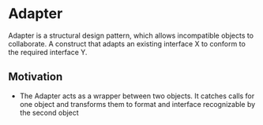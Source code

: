 # Adapter

Adapter is a structural design pattern, which allows incompatible objects to collaborate. A construct that adapts an existing interface X to conform to the required interface Y.

## Motivation

* The Adapter acts as a wrapper between two objects. It catches calls for one object and transforms them to format and interface recognizable by the second object